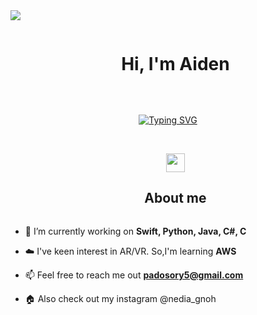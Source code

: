 <img src="https://user-images.githubusercontent.com/73097560/115834477-dbab4500-a447-11eb-908a-139a6edaec5c.gif">

<div id="user-content-toc">
  <ul align="center">
    <summary><h1 style="display: inline-block">Hi, I'm Aiden</h1></summary>
  </ul>
</div>


<!--  -->

<br>

<p align="center">
  <a href="https://git.io/typing-svg"><img src="https://readme-typing-svg.demolab.com?font=Fira+Code&weight=600&size=22&duration=3000&pause=1000&color=7E31F7&random=false&width=435&lines=University+of+Washington+Seattle;Electrical+%26+Computer+Engineering" alt="Typing SVG" /></a>
</p>

<br>

<div id="user-content-toc">
  <ul align="center">
    <img src="https://media.giphy.com/media/iY8CRBdQXODJSCERIr/giphy.gif" width="30px">
    <summary><h2 style="display: inline-block">About me</h2></summary>
  </ul>
</div>

- 🔭 I’m currently working on **Swift, Python, Java, C#, C**

- ☁️ I've keen interest in AR/VR. So,I'm learning **AWS**

- 📫 Feel free to reach me out **padosory5@gmail.com**

- 🏠 Also check out my instagram @nedia_gnoh
